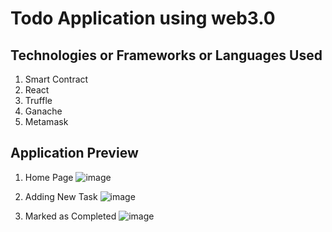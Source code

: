 # Todo Application using web3.0

## Technologies or Frameworks or Languages Used

1. Smart Contract
2. React
3. Truffle
4. Ganache
5. Metamask

## Application Preview

1. Home Page
   ![image](https://user-images.githubusercontent.com/71542496/183276587-0e883eeb-7de8-41c4-86a6-45315a0ef344.png)

2. Adding New Task
   ![image](https://user-images.githubusercontent.com/71542496/183276618-7cb537ab-bf94-4944-bc6a-2d2cd7d45e79.png)

3. Marked as Completed
   ![image](https://user-images.githubusercontent.com/71542496/183276639-d598a209-adb7-492a-9a16-280188df8602.png)
